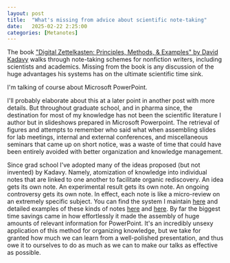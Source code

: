 ```yaml
---
layout: post
title:  "What's missing from advice about scientific note-taking"
date:   2025-02-22 2:25:00
categories: [Metanotes]
---
```

The book ["Digital Zettelkasten: Principles, Methods, & Examples" by David Kadavy](https://bookshop.org/p/books/digital-zettelkasten-principles-methods-examples-david-kadavy/17166162) walks through note-taking schemes for nonfiction writers, including scientists and academics. Missing from the book is any discussion of the huge advantages his systems has on the ultimate scientific time sink.

I'm talking of course about Microsoft PowerPoint.

I'll probably elaborate about this at a later point in another post with more details. But throughout graduate school, and in pharma since, the destination for most of my knowledge has not been the scientific literature I author but in slideshows prepared in Microsoft Powerpoint. The retrieval of figures and attempts to remember who said what when assembling slides for lab meetings, internal and external conferences, and miscellaneous seminars that came up on short notice, was a waste of time that could have been entirely avoided with better organization and knowledge management.

Since grad school I've adopted many of the ideas proposed (but not invented) by Kadavy. Namely, atomization of knowledge into individual notes that are linked to one another to facilitate organic rediscovery. An idea gets its own note. An experimental result gets its own note. An ongoing controversy gets its own note. In effect, each note is like a micro-review on an extremely specific subject. You can find the system I maintain [here](https://publish.obsidian.md/ddelalamo/Sorted_notes/Protein+structural+modeling+and+design+Zettelkasten) and detailed examples of these kinds of notes [here](https://publish.obsidian.md/ddelalamo/Sorted_notes/Public/Protein_design/Not+all+sequences+with+improved+activity+have+plausible+evolutionary+paths+via+stepwise+introduction+of+mutations) and [here](https://publish.obsidian.md/ddelalamo/Sorted_notes/Public/Protein_design/Protein+property+prediction+using+PLMs+does+not+benefit+from+scale+except+when+predicting+structural+features). By far the biggest time savings came in how effortlessly it made the assembly of huge amounts of relevant information for PowerPoint. It's an incredibly unsexy application of this method for organizing knowledge, but we take for granted how much we can learn from a well-polished presentation, and thus owe it to ourselves to do as much as we can to make our talks as effective as possible.
